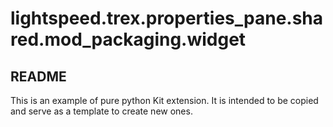 # lightspeed.trex.properties_pane.shared.mod_packaging.widget

## README

This is an example of pure python Kit extension. It is intended to be copied and serve as a template to create new ones.

